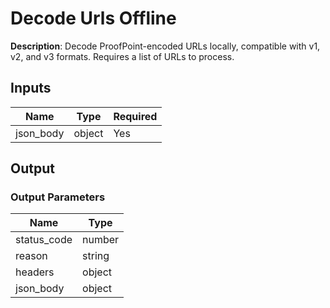 # Decode Urls Offline

**Description**: Decode ProofPoint-encoded URLs locally, compatible with v1, v2, and v3 formats. Requires a list of URLs to process.

## Inputs

| Name | Type | Required |
|------|------|----------|
| json_body | object | Yes |
## Output

### Output Parameters

| Name | Type |
|------|------|
| status_code | number |
| reason | string |
| headers | object |
| json_body | object |
